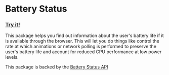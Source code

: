 # Battery Status

### [Try it!](https://lukewestby.github.io/battery-status/example)

This package helps you find out information about the user's battery life if
it is available through the browser. This will let you do things like control
the rate at which animations or network polling is performed to preserve the
user's battery life and account for reduced CPU performance at low power levels.

This package is backed by the [Battery Status
API](https://developer.mozilla.org/en-US/docs/Web/API/Battery_Status_API)
